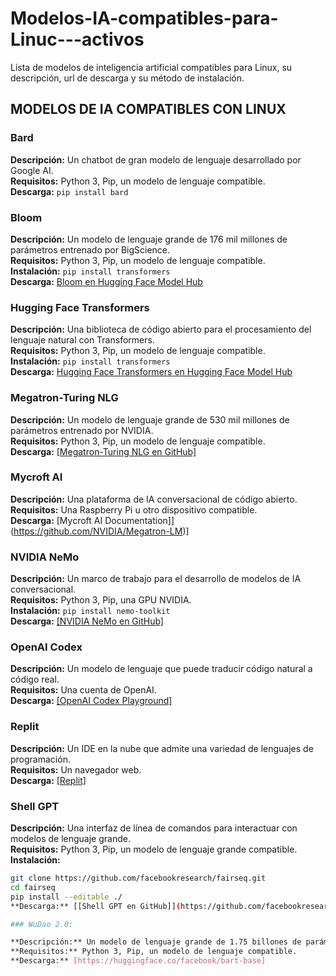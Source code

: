 # Modelos-IA-compatibles-para-Linuc---activos
Lista de modelos de inteligencia artificial compatibles para Linux, su descripción, url de descarga y su método de instalación.

## MODELOS DE IA COMPATIBLES CON LINUX

### Bard

**Descripción:** Un chatbot de gran modelo de lenguaje desarrollado por Google AI.  
**Requisitos:** Python 3, Pip, un modelo de lenguaje compatible.  
**Descarga:** `pip install bard`
### Bloom

**Descripción:** Un modelo de lenguaje grande de 176 mil millones de parámetros entrenado por BigScience.  
**Requisitos:** Python 3, Pip, un modelo de lenguaje compatible.  
**Instalación:** `pip install transformers`  
**Descarga:** [Bloom en Hugging Face Model Hub](https://huggingface.co/bigscience/bloom)

### Hugging Face Transformers

**Descripción:** Una biblioteca de código abierto para el procesamiento del lenguaje natural con Transformers.  
**Requisitos:** Python 3, Pip, un modelo de lenguaje compatible.  
**Instalación:** `pip install transformers`  
**Descarga:** [Hugging Face Transformers en Hugging Face Model Hub](https://huggingface.co/transformers)

### Megatron-Turing NLG

**Descripción:** Un modelo de lenguaje grande de 530 mil millones de parámetros entrenado por NVIDIA.  
**Requisitos:** Python 3, Pip, un modelo de lenguaje compatible.  
**Descarga:** [[Megatron-Turing NLG en GitHub]](https://github.com/NVIDIA/Megatron-LM)

### Mycroft AI

**Descripción:** Una plataforma de IA conversacional de código abierto.  
**Requisitos:** Una Raspberry Pi u otro dispositivo compatible.  
**Descarga:** [Mycroft AI Documentation]](https://github.com/NVIDIA/Megatron-LM)]

### NVIDIA NeMo

**Descripción:** Un marco de trabajo para el desarrollo de modelos de IA conversacional.  
**Requisitos:** Python 3, Pip, una GPU NVIDIA.  
**Instalación:** `pip install nemo-toolkit`  
**Descarga:** [[NVIDIA NeMo en GitHub]](https://github.com/NVIDIA/nemo)

### OpenAI Codex

**Descripción:** Un modelo de lenguaje que puede traducir código natural a código real.  
**Requisitos:** Una cuenta de OpenAI.  
**Descarga:** [[OpenAI Codex Playground]](https://beta.openai.com/playground)

### Replit

**Descripción:** Un IDE en la nube que admite una variedad de lenguajes de programación.  
**Requisitos:** Un navegador web.  
**Descarga:** [[Replit]](https://replit.com/)

### Shell GPT

**Descripción:** Una interfaz de línea de comandos para interactuar con modelos de lenguaje grande.  
**Requisitos:** Python 3, Pip, un modelo de lenguaje grande compatible.  
**Instalación:**  
```bash
git clone https://github.com/facebookresearch/fairseq.git
cd fairseq
pip install --editable ./
**Descarga:** [[Shell GPT en GitHub]](https://github.com/facebookresearch/fairseq)

### WuDao 2.0:

**Descripción:** Un modelo de lenguaje grande de 1.75 billones de parámetros entrenado por la Academia de Inteligencia Artificial de Beijing.
**Requisitos:** Python 3, Pip, un modelo de lenguaje compatible.
**Descarga:** [https://huggingface.co/facebook/bart-base]
